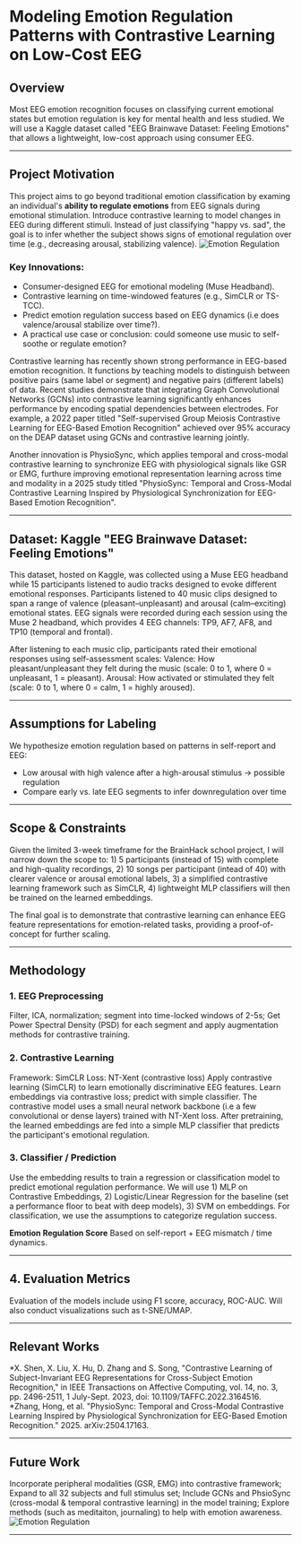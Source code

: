 # Modeling Emotion Regulation Patterns with Contrastive Learning on Low-Cost EEG

## Overview
Most EEG emotion recognition focuses on classifying current emotional states but emotion regulation is key for mental health and less studied. We will use a Kaggle dataset called "EEG Brainwave Dataset: Feeling Emotions" that allows a lightweight, low-cost approach using consumer EEG.

---

## Project Motivation
This project aims to go beyond traditional emotion classification by examing an individual's **ability to regulate emotions** from EEG signals during emotional stimulation. Introduce contrastive learning to model changes in EEG during different stimuli. Instead of just classifying "happy vs. sad", the goal is to infer whether the subject shows signs of emotional regulation over time (e.g., decreasing arousal, stabilizing valence).
![Emotion Regulation](https://illuminatingyou.com/wp-content/uploads/2023/10/AdobeStock_647250235-scaled.jpeg)

### Key Innovations:
- Consumer-designed EEG for emotional modeling (Muse Headband).
- Contrastive learning on time-windowed features (e.g., SimCLR or TS-TCC).
- Predict emotion regulation success based on EEG dynamics (i.e does valence/arousal stabilize over time?).
- A practical use case or conclusion: could someone use music to self-soothe or regulate emotion?

Contrastive learning has recently shown strong performance in EEG-based emotion recognition. It functions by teaching models to distinguish between positive pairs (same label or segment) and negative pairs (different labels) of data. Recent studies demonstrate that integrating Graph Convolutional Networks (GCNs) into contrastive learning significantly enhances performance by encoding spatial dependencies between electrodes. For example, a 2022 paper titled "Self-supervised Group Meiosis Contrastive Learning for EEG-Based Emotion Recognition" achieved over 95% accuracy on the DEAP dataset using GCNs and contrastive learning jointly.

Another innovation is PhysioSync, which applies temporal and cross-modal contrastive learning to synchronize EEG with physiological signals like GSR or EMG, furthure improving emotional representation learning across time and modality in a 2025 study titled "PhysioSync: Temporal and Cross-Modal Contrastive Learning Inspired by Physiological Synchronization for EEG-Based Emotion Recognition".

---

## Dataset: Kaggle "EEG Brainwave Dataset: Feeling Emotions"
This dataset, hosted on Kaggle, was collected using a Muse EEG headband while 15 participants listened to audio tracks designed to evoke different emotional responses. Participants listened to 40 music clips designed to span a range of valence (pleasant–unpleasant) and arousal (calm–exciting) emotional states. EEG signals were recorded during each session using the Muse 2 headband, which provides 4 EEG channels: TP9, AF7, AF8, and TP10 (temporal and frontal).

After listening to each music clip, participants rated their emotional responses using self-assessment scales:
Valence: How pleasant/unpleasant they felt during the music (scale: 0 to 1, where 0 = unpleasant, 1 = pleasant).
Arousal: How activated or stimulated they felt (scale: 0 to 1, where 0 = calm, 1 = highly aroused).

---

## Assumptions for Labeling
We hypothesize emotion regulation based on patterns in self-report and EEG:
-	Low arousal with high valence after a high-arousal stimulus → possible regulation
-	Compare early vs. late EEG segments to infer downregulation over time

---

## Scope & Constraints
Given the limited 3-week timeframe for the BrainHack school project, I will narrow down the scope to: 1) 5 participants (instead of 15) with complete and high-quality recordings, 2) 10 songs per participant (intead of 40) with clearer valence or arousal emotional labels, 3) a simplified contrastive learning framework such as SimCLR, 4) lightweight MLP classifiers will then be trained on the learned embeddings. 

The final goal is to demonstrate that contrastive learning can enhance EEG feature representations for emotion-related tasks, providing a proof-of-concept for further scaling.

---

## Methodology
### 1. **EEG Preprocessing**
Filter, ICA, normalization; segment into time-locked windows of 2-5s; Get Power Spectral Density (PSD) for each segment and apply augmentation methods for contrastive training. 

### 2. **Contrastive Learning**
Framework: SimCLR
Loss: NT-Xent (contrastive loss)
Apply contrastive learning (SimCLR) to learn emotionally discriminative EEG features. Learn embeddings via contrastive loss; predict with simple classifier. The contrastive model uses a small neural network backbone (i.e a few convolutional or dense layers) trained with NT-Xent loss. After pretraining, the learned embeddings are fed into a simple MLP classifier that predicts the participant's emotional regulation.

### 3. **Classifier / Prediction**
Use the embedding results to train a regression or classification model to predict emotional regulation performance. We will use 1) MLP on Contrastive Embeddings, 2) Logistic/Linear Regression for the baseline (set a performance floor to beat with deep models), 3) SVM on embeddings. For classification, we use the assumptions to categorize regulation success.

**Emotion Regulation Score**
Based on self-report + EEG mismatch / time dynamics.

---

## 4. **Evaluation Metrics**
Evaluation of the models include using F1 score, accuracy, ROC-AUC. Will also conduct visualizations such as t-SNE/UMAP.

---

## Relevant Works
*X. Shen, X. Liu, X. Hu, D. Zhang and S. Song, "Contrastive Learning of Subject-Invariant EEG Representations for Cross-Subject Emotion Recognition," in IEEE Transactions on Affective Computing, vol. 14, no. 3, pp. 2496-2511, 1 July-Sept. 2023, doi: 10.1109/TAFFC.2022.3164516.
*Zhang, Hong, et al. "PhysioSync: Temporal and Cross-Modal Contrastive Learning Inspired by Physiological Synchronization for EEG-Based Emotion Recognition." 2025. arXiv:2504.17163.

---

## Future Work
Incorporate peripheral modalities (GSR, EMG) into contrastive framework;
Expand to all 32 subjects and full stimulus set;
Include GCNs and PhsioSync (cross-modal & temporal contrastive learning) in the model training;
Explore methods (such as meditaiton, journaling) to help with emotion awareness.
![Emotion Regulation](https://bewelltherapygroup.org/wp-content/uploads/2024/03/Untitled-design-67.png)

---
